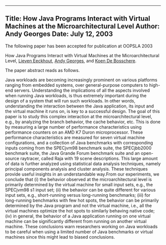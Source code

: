 -----
Title:  How Java Programs Interact with Virtual Machines at the Microarchitectural Level
Author: Andy Georges
Date: July 12, 2003
-----







The following paper has been accepted for publication at OOPSLA 2003


How Java Programs Interact with Virtual Machines at the
Microarchitectural Level, [Lieven
Eeckhout](http://www.elis.ugent.be/~leeckhou), [Andy
Georges](http://itkovian.net/), and [Koen De
Bosschere](http://www.elis.ugent.be/~kdb).


The paper abstract reads as follows.


Java workloads are becoming increasingly prominent on various platforms
ranging from embedded systems, over general-purpose computers to
high-end servers. Understanding the implications of all the aspects
involved when running Java workloads, is thus extremely important during
the design of a system that will run such workloads. In other words,
understanding the interaction between the Java application, its input
and the virtual machine it runs on, is key to a successful design. The
goal of this paper is to study this complex interaction at the
microarchitectural level, e.g., by analyzing the branch behavior, the
cache behavior, etc. This is done by measuring a large number of
performance characteristics using performance counters on an AMD K7
Duron microprocessor. These performance characteristics are measured for
seven virtual machine configurations, and a collection of Java
benchmarks with corresponding inputs coming from the SPECjvm98 benchmark
suite, the SPECjbb2000 benchmark suite, the Java Grande Forum benchmark
suite and an open-source raytracer, called Raja with 19 scene
descriptions. This large amount of data is further analyzed using
statistical data analysis techniques, namely principal components
analysis and cluster analysis. These techniques provide useful insights
in an understandable way.From our experiments, we conclude that (i) the
behavior observed at the microarchitectural level is primarily
determined by the virtual machine for small input sets, e.g., the
SPECjvm98 s1 input set; (ii) the behavior can be quite different for
various input sets, e.g., short-running versus long-running benchmarks;
(iii) for long-running benchmarks with few hot spots, the behavior can
be primarily determined by the Java program and not the virtual machine,
i.e., all the virtual machines optimize the hot spots to similarly
behaving native code; (iv) in general, the behavior of a Java
application running on one virtual machine can be significantly
different from running on another virtual machine. These conclusions
warn researchers working on Java workloads to be careful when using a
limited number of Java benchmarks or virtual machines since this might
lead to biased conclusions.




